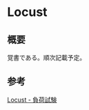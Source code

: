 # Locust

## 概要
覚書である。順次記載予定。

## 参考
[Locust - 負荷試験](https://qiita.com/visualskyrim/items/2f33b713b4b18e0ee826)
